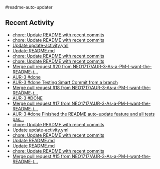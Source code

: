 #readme-auto-updater

## Recent Activity
<!-- LATEST_COMMITS:START -->
- [chore: Update README with recent commits](https://github.com/NEO1717/readme-auto-updater/commit/ad093a34b198c9065ef447c10135fbb86166119c)
- [chore: Update README with recent commits](https://github.com/NEO1717/readme-auto-updater/commit/bf11983b83938776ae36d9d3ac3dbb5f48b0419c)
- [Update update-activity.yml](https://github.com/NEO1717/readme-auto-updater/commit/454ccd0357c87c130922ae2e5b6c8e5d0fc1193a)
- [Update README.md](https://github.com/NEO1717/readme-auto-updater/commit/9759b8d6317ad52fa635da94e2caf81e371dac69)
- [chore: Update README with recent commits](https://github.com/NEO1717/readme-auto-updater/commit/d9f32f1da93330da1bef5810449868cf1544a075)
- [chore: Update README with recent commits](https://github.com/NEO1717/readme-auto-updater/commit/acaeb38a9f34d53ec510e2c1cd8bfe7a87b024d4)
- [Merge pull request #20 from NEO1717/AUR-3-As-a-PM-I-want-the-README-t…](https://github.com/NEO1717/readme-auto-updater/commit/ba9566c94b35b80b18da7f740053db3f8066b8fe)
- [AUR-3 #done](https://github.com/NEO1717/readme-auto-updater/commit/fd4c2de26ad5ca01edf69c46a93d84fd2c7a94a3)
- [AUR-3 #done Testing Smart Commit from a branch](https://github.com/NEO1717/readme-auto-updater/commit/e9dd7dc9b32ef5e170477eb8d9fd82d529d1959c)
- [Merge pull request #18 from NEO1717/AUR-3-As-a-PM-I-want-the-README-t…](https://github.com/NEO1717/readme-auto-updater/commit/79932ead8d02e50015535f9b4df78cf1c41df5af)
- [AUR-3 #DONE](https://github.com/NEO1717/readme-auto-updater/commit/0d98224d50ab1b7f929d8e3acb43d45d8ebb7629)
- [Merge pull request #17 from NEO1717/AUR-3-As-a-PM-I-want-the-README-t…](https://github.com/NEO1717/readme-auto-updater/commit/2f598de3c588b69452fd547d308090b585f96db7)
- [AUR-3 #done Finished the README auto-update feature and all tests pas…](https://github.com/NEO1717/readme-auto-updater/commit/f071da8121f50a9518e995fe746cb69a65cfc4ae)
- [chore: Update README with recent commits](https://github.com/NEO1717/readme-auto-updater/commit/826aa930f2bf0aed45ee549e53f228cd05d92195)
- [Update update-activity.yml](https://github.com/NEO1717/readme-auto-updater/commit/bd6aa9e48ace15860175dc767f744484710731f3)
- [chore: Update README with recent commits](https://github.com/NEO1717/readme-auto-updater/commit/3ca9aa752292967c93401f461d298cc2b8544b3b)
- [Update README.md](https://github.com/NEO1717/readme-auto-updater/commit/a61576cd24bb24493cbb5fee20b34caab47f5e2c)
- [Update README.md](https://github.com/NEO1717/readme-auto-updater/commit/eaf414e81cb96a4d7b295fea766d0f5d8d408f6d)
- [chore: Update README with recent commits](https://github.com/NEO1717/readme-auto-updater/commit/67d4265bdff664207b18eef323a3a31c77080d23)
- [Merge pull request #15 from NEO1717/AUR-3-As-a-PM-I-want-the-README-t…](https://github.com/NEO1717/readme-auto-updater/commit/0c15a7aa8c787f23ee0da0777ee7ff45d7849b08)
<!-- LATEST_COMMITS:END -->

